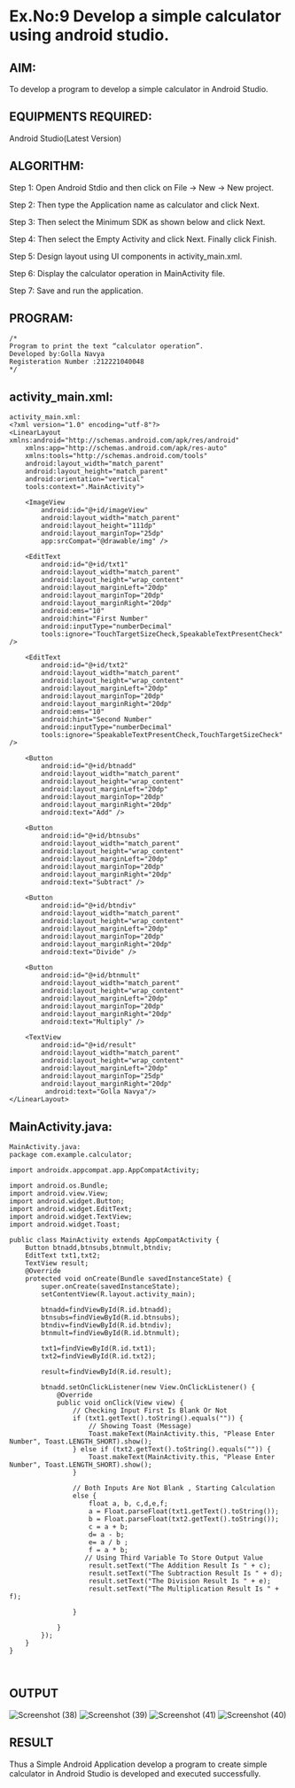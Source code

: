# Ex.No:9 Develop a simple calculator using android studio.

## AIM:

To develop a program to develop a simple calculator in Android Studio.

## EQUIPMENTS REQUIRED:

Android Studio(Latest Version)

## ALGORITHM:

Step 1: Open Android Stdio and then click on File -> New -> New project.

Step 2: Then type the Application name as calculator and click Next. 

Step 3: Then select the Minimum SDK as shown below and click Next.

Step 4: Then select the Empty Activity and click Next. Finally click Finish.

Step 5: Design layout using UI components in activity_main.xml.

Step 6: Display the calculator operation in MainActivity file.

Step 7: Save and run the application.

## PROGRAM:
```
/*
Program to print the text “calculator operation”.
Developed by:Golla Navya
Registeration Number :212221040048
*/
```
## activity_main.xml:
```
activity_main.xml:
<?xml version="1.0" encoding="utf-8"?>
<LinearLayout xmlns:android="http://schemas.android.com/apk/res/android"
    xmlns:app="http://schemas.android.com/apk/res-auto"
    xmlns:tools="http://schemas.android.com/tools"
    android:layout_width="match_parent"
    android:layout_height="match_parent"
    android:orientation="vertical"
    tools:context=".MainActivity">

    <ImageView
        android:id="@+id/imageView"
        android:layout_width="match_parent"
        android:layout_height="111dp"
        android:layout_marginTop="25dp"
        app:srcCompat="@drawable/img" />

    <EditText
        android:id="@+id/txt1"
        android:layout_width="match_parent"
        android:layout_height="wrap_content"
        android:layout_marginLeft="20dp"
        android:layout_marginTop="20dp"
        android:layout_marginRight="20dp"
        android:ems="10"
        android:hint="First Number"
        android:inputType="numberDecimal"
        tools:ignore="TouchTargetSizeCheck,SpeakableTextPresentCheck" />

    <EditText
        android:id="@+id/txt2"
        android:layout_width="match_parent"
        android:layout_height="wrap_content"
        android:layout_marginLeft="20dp"
        android:layout_marginTop="20dp"
        android:layout_marginRight="20dp"
        android:ems="10"
        android:hint="Second Number"
        android:inputType="numberDecimal"
        tools:ignore="SpeakableTextPresentCheck,TouchTargetSizeCheck" />

    <Button
        android:id="@+id/btnadd"
        android:layout_width="match_parent"
        android:layout_height="wrap_content"
        android:layout_marginLeft="20dp"
        android:layout_marginTop="20dp"
        android:layout_marginRight="20dp"
        android:text="Add" />

    <Button
        android:id="@+id/btnsubs"
        android:layout_width="match_parent"
        android:layout_height="wrap_content"
        android:layout_marginLeft="20dp"
        android:layout_marginTop="20dp"
        android:layout_marginRight="20dp"
        android:text="Subtract" />

    <Button
        android:id="@+id/btndiv"
        android:layout_width="match_parent"
        android:layout_height="wrap_content"
        android:layout_marginLeft="20dp"
        android:layout_marginTop="20dp"
        android:layout_marginRight="20dp"
        android:text="Divide" />

    <Button
        android:id="@+id/btnmult"
        android:layout_width="match_parent"
        android:layout_height="wrap_content"
        android:layout_marginLeft="20dp"
        android:layout_marginTop="20dp"
        android:layout_marginRight="20dp"
        android:text="Multiply" />

    <TextView
        android:id="@+id/result"
        android:layout_width="match_parent"
        android:layout_height="wrap_content"
        android:layout_marginLeft="20dp"
        android:layout_marginTop="25dp"
        android:layout_marginRight="20dp"
         android:text="Golla Navya"/>
</LinearLayout>
```
## MainActivity.java:
```
MainActivity.java:
package com.example.calculator;

import androidx.appcompat.app.AppCompatActivity;

import android.os.Bundle;
import android.view.View;
import android.widget.Button;
import android.widget.EditText;
import android.widget.TextView;
import android.widget.Toast;

public class MainActivity extends AppCompatActivity {
    Button btnadd,btnsubs,btnmult,btndiv;
    EditText txt1,txt2;
    TextView result;
    @Override
    protected void onCreate(Bundle savedInstanceState) {
        super.onCreate(savedInstanceState);
        setContentView(R.layout.activity_main);

        btnadd=findViewById(R.id.btnadd);
        btnsubs=findViewById(R.id.btnsubs);
        btndiv=findViewById(R.id.btndiv);
        btnmult=findViewById(R.id.btnmult);

        txt1=findViewById(R.id.txt1);
        txt2=findViewById(R.id.txt2);

        result=findViewById(R.id.result);

        btnadd.setOnClickListener(new View.OnClickListener() {
            @Override
            public void onClick(View view) {
                // Checking Input First Is Blank Or Not
                if (txt1.getText().toString().equals("")) {
                    // Showing Toast (Message)
                    Toast.makeText(MainActivity.this, "Please Enter Number", Toast.LENGTH_SHORT).show();
                } else if (txt2.getText().toString().equals("")) {
                    Toast.makeText(MainActivity.this, "Please Enter Number", Toast.LENGTH_SHORT).show();
                }

                // Both Inputs Are Not Blank , Starting Calculation
                else {
                    float a, b, c,d,e,f;
                    a = Float.parseFloat(txt1.getText().toString());
                    b = Float.parseFloat(txt2.getText().toString());
                    c = a + b;
                    d= a - b;
                    e= a / b ;
                    f = a * b;
                   // Using Third Variable To Store Output Value
                    result.setText("The Addition Result Is " + c);
                    result.setText("The Subtraction Result Is " + d);
                    result.setText("The Division Result Is " + e);
                    result.setText("The Multiplication Result Is " + f);

                }

            }
        });
    }
}



```

## OUTPUT

![Screenshot (38)](https://github.com/gsuryanavya/calculator/assets/133086963/57dc9ca8-c5dd-4efc-852c-b6807828b7f9)
![Screenshot (39)](https://github.com/gsuryanavya/calculator/assets/133086963/ac69588c-6570-4425-814e-e7bf0b5c1f87)
![Screenshot (41)](https://github.com/gsuryanavya/calculator/assets/133086963/46ca5554-73af-4167-9d11-018ad1aef932)
![Screenshot (40)](https://github.com/gsuryanavya/calculator/assets/133086963/06d60da1-d379-45bf-a29b-b489d3a0c832)



## RESULT
Thus a Simple Android Application develop a program to create simple calculator in Android Studio is developed and executed successfully.
